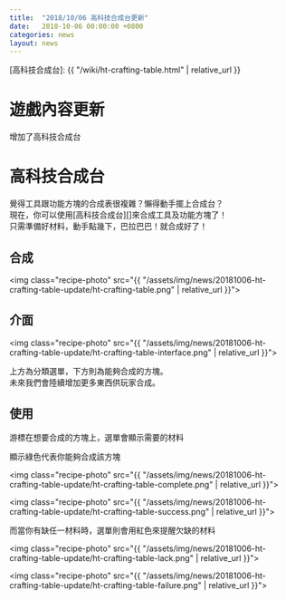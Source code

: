 ```yaml
---
title:  "2018/10/06 高科技合成台更新"
date:   2018-10-06 00:00:00 +0800
categories: news
layout: news
---
```

[高科技合成台]: {{ "/wiki/ht-crafting-table.html" | relative_url }}

# 遊戲內容更新

增加了高科技合成台

# 高科技合成台

覺得工具跟功能方塊的合成表很複雜？懶得動手擺上合成台？  
現在，你可以使用[高科技合成台][]來合成工具及功能方塊了！  
只需準備好材料，動手點幾下，巴拉巴巴！就合成好了！ 

## 合成

<img class="recipe-photo" src="{{ "/assets/img/news/20181006-ht-crafting-table-update/ht-crafting-table.png" | relative_url }}">


## 介面

<img class="recipe-photo" src="{{ "/assets/img/news/20181006-ht-crafting-table-update/ht-crafting-table-interface.png" | relative_url }}">

上方為分類選單，下方則為能夠合成的方塊。  
未來我們會陸續增加更多東西供玩家合成。

## 使用

游標在想要合成的方塊上，選單會顯示需要的材料

顯示綠色代表你能夠合成該方塊

<img class="recipe-photo" src="{{ "/assets/img/news/20181006-ht-crafting-table-update/ht-crafting-table-complete.png" | relative_url }}">

<img class="recipe-photo" src="{{ "/assets/img/news/20181006-ht-crafting-table-update/ht-crafting-table-success.png" | relative_url }}">

而當你有缺任一材料時，選單則會用紅色來提醒欠缺的材料

<img class="recipe-photo" src="{{ "/assets/img/news/20181006-ht-crafting-table-update/ht-crafting-table-lack.png" | relative_url }}">

<img class="recipe-photo" src="{{ "/assets/img/news/20181006-ht-crafting-table-update/ht-crafting-table-failure.png" | relative_url }}">